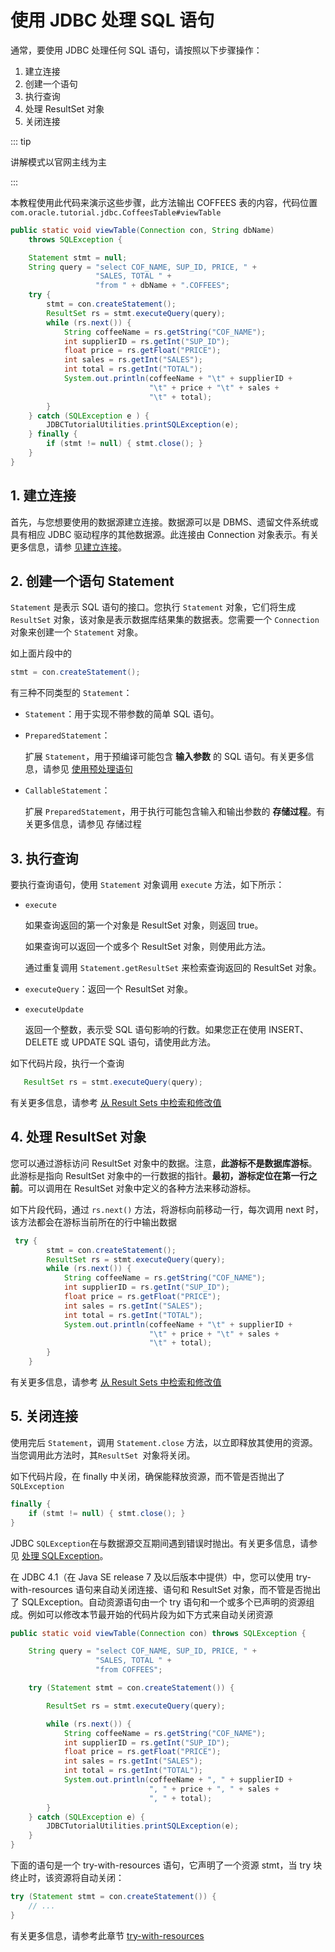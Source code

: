 # 使用 JDBC 处理 SQL 语句

通常，要使用 JDBC 处理任何 SQL 语句，请按照以下步骤操作：

1. 建立连接
2. 创建一个语句
3. 执行查询
4. 处理 ResultSet 对象
5. 关闭连接

::: tip

讲解模式以官网主线为主

:::

本教程使用此代码来演示这些步骤，此方法输出 COFFEES 表的内容，代码位置 `com.oracle.tutorial.jdbc.CoffeesTable#viewTable`

```java
public static void viewTable(Connection con, String dbName)
    throws SQLException {

    Statement stmt = null;
    String query = "select COF_NAME, SUP_ID, PRICE, " +
                   "SALES, TOTAL " +
                   "from " + dbName + ".COFFEES";
    try {
        stmt = con.createStatement();
        ResultSet rs = stmt.executeQuery(query);
        while (rs.next()) {
            String coffeeName = rs.getString("COF_NAME");
            int supplierID = rs.getInt("SUP_ID");
            float price = rs.getFloat("PRICE");
            int sales = rs.getInt("SALES");
            int total = rs.getInt("TOTAL");
            System.out.println(coffeeName + "\t" + supplierID +
                               "\t" + price + "\t" + sales +
                               "\t" + total);
        }
    } catch (SQLException e ) {
        JDBCTutorialUtilities.printSQLException(e);
    } finally {
        if (stmt != null) { stmt.close(); }
    }
}
```

## 1. 建立连接

首先，与您想要使用的数据源建立连接。数据源可以是 DBMS、遗留文件系统或具有相应 JDBC 驱动程序的其他数据源。此连接由 Connection 对象表示。有关更多信息，请参 [见建立连接](./connecting.md)。

## 2. 创建一个语句 Statement

`Statement` 是表示 SQL 语句的接口。您执行 `Statement` 对象，它们将生成 `ResultSet` 对象，该对象是表示数据库结果集的数据表。您需要一个 `Connection`  对象来创建一个 `Statement` 对象。

如上面片段中的 

```java
stmt = con.createStatement();
```

有三种不同类型的 `Statement`：

- `Statement`：用于实现不带参数的简单 SQL 语句。

- `PreparedStatement`：

  扩展 `Statement`，用于预编译可能包含 **输入参数** 的 SQL 语句。有关更多信息，请参见 [使用预处理语句](./prepared.md)

- `CallableStatement`：

  扩展 `PreparedStatement`，用于执行可能包含输入和输出参数的 **存储过程**。有关更多信息，请参见 存储过程

## 3. 执行查询

要执行查询语句，使用 `Statement` 对象调用 `execute` 方法，如下所示：

- `execute`

  如果查询返回的第一个对象是 ResultSet 对象，则返回 true。

  如果查询可以返回一个或多个 ResultSet 对象，则使用此方法。

  通过重复调用 `Statement.getResultSet` 来检索查询返回的 ResultSet 对象。

- `executeQuery`：返回一个 ResultSet 对象。

- `executeUpdate`

  返回一个整数，表示受 SQL 语句影响的行数。如果您正在使用 INSERT、DELETE 或 UPDATE SQL 语句，请使用此方法。

如下代码片段，执行一个查询

```java
   ResultSet rs = stmt.executeQuery(query);
```

有关更多信息，请参考 [从 Result Sets 中检索和修改值](./retrieving.md)

## 4. 处理 ResultSet 对象

您可以通过游标访问 ResultSet 对象中的数据。注意，**此游标不是数据库游标**。此游标是指向 ResultSet 对象中的一行数据的指针。**最初，游标定位在第一行之前**。可以调用在 ResultSet 对象中定义的各种方法来移动游标。

如下片段代码，通过 `rs.next()` 方法，将游标向前移动一行，每次调用 next 时，该方法都会在游标当前所在的行中输出数据

```java
 try {
        stmt = con.createStatement();
        ResultSet rs = stmt.executeQuery(query);
        while (rs.next()) {
            String coffeeName = rs.getString("COF_NAME");
            int supplierID = rs.getInt("SUP_ID");
            float price = rs.getFloat("PRICE");
            int sales = rs.getInt("SALES");
            int total = rs.getInt("TOTAL");
            System.out.println(coffeeName + "\t" + supplierID +
                               "\t" + price + "\t" + sales +
                               "\t" + total);
        }
    }
```

有关更多信息，请参考 [从 Result Sets 中检索和修改值](./retrieving.md)

## 5. 关闭连接

使用完后 `Statement`，调用 `Statement.close` 方法，以立即释放其使用的资源。当您调用此方法时，其`ResultSet `对象将关闭。

如下代码片段，在 finally 中关闭，确保能释放资源，而不管是否抛出了 `SQLException`

```java
finally {
    if (stmt != null) { stmt.close(); }
}
```

JDBC `SQLException`在与数据源交互期间遇到错误时抛出。有关更多信息，请参见 [处理 SQLException](./sqlexception.md)。

在 JDBC 4.1（在 Java SE release 7 及以后版本中提供）中，您可以使用 try-with-resources 语句来自动关闭连接、语句和 ResultSet 对象，而不管是否抛出了 SQLException。自动资源语句由一个 try 语句和一个或多个已声明的资源组成。例如可以修改本节最开始的代码片段为如下方式来自动关闭资源

```java
public static void viewTable(Connection con) throws SQLException {

    String query = "select COF_NAME, SUP_ID, PRICE, " +
                   "SALES, TOTAL " +
                   "from COFFEES";

    try (Statement stmt = con.createStatement()) {

        ResultSet rs = stmt.executeQuery(query);

        while (rs.next()) {
            String coffeeName = rs.getString("COF_NAME");
            int supplierID = rs.getInt("SUP_ID");
            float price = rs.getFloat("PRICE");
            int sales = rs.getInt("SALES");
            int total = rs.getInt("TOTAL");
            System.out.println(coffeeName + ", " + supplierID +
                               ", " + price + ", " + sales +
                               ", " + total);
        }
    } catch (SQLException e) {
        JDBCTutorialUtilities.printSQLException(e);
    }
}
```

下面的语句是一个 try-with-resources 语句，它声明了一个资源 stmt，当 try 块终止时，该资源将自动关闭：

```java
try (Statement stmt = con.createStatement()) {
    // ...
}
```

有关更多信息，请参考此章节 [ try-with-resources](/essential/exceptions/tryResourceClose.md)
